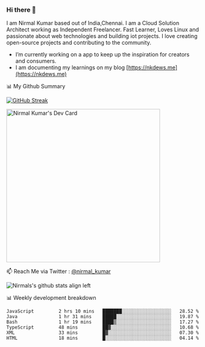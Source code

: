 ### Hi there 👋

 I am Nirmal Kumar based out of India,Chennai. I am a Cloud Solution Architect working as Independent Freelancer. Fast Learner, Loves Linux and passionate about web technologies and building iot projects. I love creating open-source projects and contributing to the community.

- I’m currently working on a app to keep up the inspiration for creators and consumers.
- I am documenting my learnings on my blog [https://nkdews.me](https://nkdews.me)


📊 My Github Summary

[![GitHub Streak](https://github-readme-streak-stats.herokuapp.com?user=nk-gears&theme=dark&hide_border=true&date_format=M%20j%5B%2C%20Y%5D)](https://git.io/streak-stats)

<a href="https://app.daily.dev/nirmal_kumar"><img src="https://api.daily.dev/devcards/a16cfcf02d384b16b41de71ce4d1d811.png?r=8ve" width="400" alt="Nirmal Kumar's Dev Card"/></a>

📫 Reach Me via  Twitter : [@nirmal_kumar](https://twitter.com/nirmal_kumar)

![Nirmals's github stats align left](https://github-readme-stats.vercel.app/api?username=nk-gears&show_icons=true)


📊 Weekly development breakdown

<!--START_SECTION:waka-->

```text
JavaScript         2 hrs 10 mins   ███████░░░░░░░░░░░░░░░░░░   28.52 %
Java               1 hr 31 mins    █████░░░░░░░░░░░░░░░░░░░░   19.87 %
Bash               1 hr 19 mins    ████▒░░░░░░░░░░░░░░░░░░░░   17.27 %
TypeScript         48 mins         ██▓░░░░░░░░░░░░░░░░░░░░░░   10.68 %
XML                33 mins         █▓░░░░░░░░░░░░░░░░░░░░░░░   07.30 %
HTML               18 mins         █░░░░░░░░░░░░░░░░░░░░░░░░   04.14 %
```

<!--END_SECTION:waka-->


